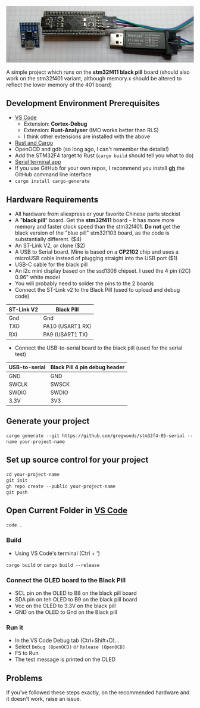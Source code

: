 ![Hardware required](./docs/images/blackpill-serial-stlink.jpg "Hardware required")

A simple project which runs on the **stm32f411 black pill** board (should also work on the stm32f401 variant, although memory.x should be altered to reflect the lower memory of the 401 board)


## Development Environment Prerequisites

* [VS Code](https://code.visualstudio.com/)
    * Extension: **Cortex-Debug**
    * Extension: **Rust-Analyser** (IMO works better than RLS)
    * I think other extensions are installed with the above
* [Rust and Cargo](https://www.rust-lang.org/tools/install)
* OpenOCD and gdb (so long ago, I can't remember the details!)
* Add the STM32F4 target to Rust (```cargo build``` should tell you what to do)
* [Serial terminal app](https://learn.adafruit.com/windows-tools-for-the-electrical-engineer/serial-terminal)
* If you use GitHub for your own repos, I recommend you install **[gh](https://github.com/cli/cli)** the GitHub command line interface
* ```cargo install cargo-generate```

## Hardware Requirements

* All hardware from aliexpress or your favorite Chinese parts stockist
* A "**black pill**" board. Get the **stm32f411** board - It has more more memory and faster clock speed than the stm32f401. **Do not** get the black version of the "blue pill" stm32f103 board, as the code is substantially different. ($4)
* An ST-Link V2, or clone ($2)
* A USB to Serial board. Mine is based on a **CP2102** chip and uses a microUSB cable instead of plugging straight into the USB port ($1)
* USB-C cable for the black pill
* An i2c mini display based on the ssd1306 chipset. I used the 4 pin (i2C) 0.96" white model
* You will probably need to solder the pins to the 2 boards
* Connect the ST-Link v2 to the Black Pill (used to upload and debug code)

| ST-Link V2 | Black Pill |
| --- | --- |
| Gnd | Gnd |
| TXO | PA10 (USART1 RX) |
| RXI | PA9 (USART1 TX) |

* Connect the USB-to-serial board to the black pill (used for the serial test)

| USB-to-serial | Black Pill 4 pin debug header |
| --- | --- |
| GND | GND |
| SWCLK | SWSCK |
| SWDIO | SWDIO |
| 3.3V | 3V3 |

## Generate your project
```
cargo generate --git https://github.com/gregwoods/stm32f4-05-serial --name your-project-name
```

## Set up source control for your project

```
cd your-project-name
git init
gh repo create --public your-project-name
git push
```

## Open Current Folder in [VS Code](https://code.visualstudio.com/)

```code .```

### Build

* Using VS Code's terminal (Ctrl + ')

```cargo build```
or
```cargo build --release```

### Connect the OLED board to the Black Pill

* SCL pin on the OLED to B8 on the black pill board
* SDA pin on teh OLED to B9 on the black pill board
* Vcc on the OLED to 3.3V on the black pill
* GND on the OLED to Gnd on the Black pill

### Run it

* In the VS Code Debug tab (Ctrl+Shift+D)...
* Select ```Debug (OpenOCD)``` or ```Release (OpenOCD)```
* F5 to Run
* The test message is printed on the OLED

## Problems

If you've followed these steps exactly, on the recommended hardware and it doesn't work, raise an issue.

